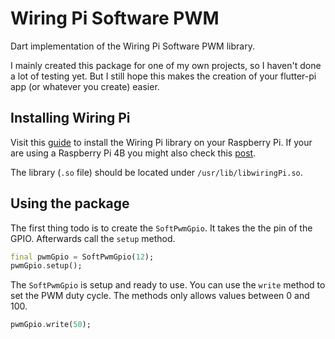 # Wiring Pi Software PWM

Dart implementation of the Wiring Pi Software PWM library.

I mainly created this package for one of my own projects, so I haven't done a lot of testing yet. But I still hope this makes the creation of your flutter-pi app (or whatever you create) easier.

## Installing Wiring Pi

Visit this [guide](http://wiringpi.com/download-and-install/) to install the Wiring Pi library on your Raspberry Pi. If your are using a Raspberry Pi 4B you might also check this [post](http://wiringpi.com/wiringpi-updated-to-2-52-for-the-raspberry-pi-4b/).

The library (`.so` file) should be located under `/usr/lib/libwiringPi.so`.

## Using the package

The first thing todo is to create the `SoftPwmGpio`. It takes the the pin of the GPIO. Afterwards call the `setup` method.
```dart
final pwmGpio = SoftPwmGpio(12);
pwmGpio.setup();
```

The `SoftPwmGpio` is setup and ready to use. You can use the `write` method to set the PWM duty cycle. The methods only allows values between 0 and 100.
```dart
pwmGpio.write(50);
```